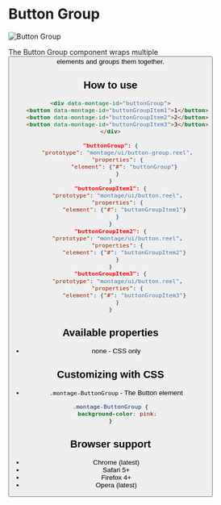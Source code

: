# Button Group

![Button Group](https://raw.github.com/montagejs/montage-lab/master/skeleton/mobile/components/button-group.reel/screenshot.png)

The Button Group component wraps multiple <button> elements and groups them together.

## How to use

```html
<div data-montage-id="buttonGroup">
    <button data-montage-id="buttonGroupItem1">1</button>
    <button data-montage-id="buttonGroupItem2">2</button>
    <button data-montage-id="buttonGroupItem3">3</button>
</div>
```

```json
"buttonGroup": {
    "prototype": "montage/ui/button-group.reel",
    "properties": {
        "element": {"#": "buttonGroup"}
    }
}
"buttonGroupItem1": {
    "prototype": "montage/ui/button.reel",
    "properties": {
        "element": {"#": "buttonGroupItem1"}
    }
}
"buttonGroupItem2": {
    "prototype": "montage/ui/button.reel",
    "properties": {
        "element": {"#": "buttonGroupItem2"}
    }
}
"buttonGroupItem3": {
    "prototype": "montage/ui/button.reel",
    "properties": {
        "element": {"#": "buttonGroupItem3"}
    }
}
```


## Available properties

* none - CSS only



## Customizing with CSS

* `.montage-ButtonGroup` - The Button element

```css
.montage-ButtonGroup {
    background-color: pink;
}
```



## Browser support

* Chrome (latest)
* Safari 5+
* Firefox 4+
* Opera (latest)
